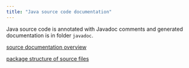 ```yaml
---
title: "Java source code documentation"
---
```


Java source code is annotated with Javadoc comments and generated documentation is in folder `javadoc`.

[source documentation overview](../javadoc/overview-summary.html) 

[package structure of source files](source_structure.md)

